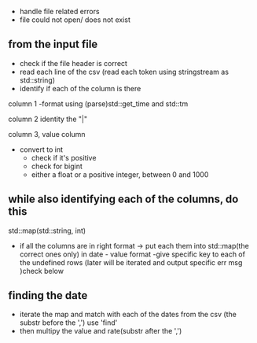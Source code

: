 - handle file related errors
- file could not open/ does not exist

from the input file
----------------------
- check if the file header is correct
- read each line of the csv (read each token using stringstream as std::string)
- identify if each of the column is there

column 1
-format using (parse)std::get_time and std::tm

column 2
identity the "|"

column 3, value column
- convert to int
    - check if it's positive
    - check for bigint
    - either a float or a positive integer, between 0 and 1000


while also identifying each of the columns, do this
------------------------------------------
std::map(std::string, int)
- if all the columns are in right format -> put each them into std::map(the correct ones only) in date - value format
-give specific key to each of the undefined rows (later will be iterated and output specific err msg )check below

finding the date
------------------------------------------
- iterate the map and match with each of the dates from the csv (the substr before the ',') use 'find'
- then multipy the value and rate(substr after the ',')